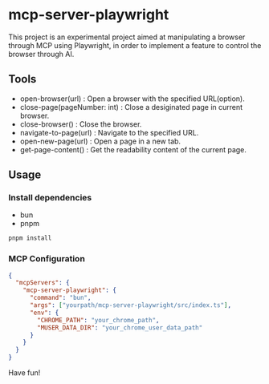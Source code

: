 # mcp-server-playwright

This project is an experimental project aimed at manipulating a browser through MCP using Playwright, in order to implement a feature to control the browser through AI.

## Tools

- open-browser(url) : Open a browser with the specified URL(option).
- close-page(pageNumber: int) : Close a desiginated page in current browser.
- close-browser() : Close the browser.
- navigate-to-page(url) : Navigate to the specified URL.
- open-new-page(url) : Open a page in a new tab.
- get-page-content() : Get the readability content of the current page.

## Usage

### Install dependencies

- bun
- pnpm

```bash
pnpm install
```

### MCP Configuration

```json
{
  "mcpServers": {
    "mcp-server-playwright": {
      "command": "bun",
      "args": ["yourpath/mcp-server-playwright/src/index.ts"],
      "env": {
        "CHROME_PATH": "your_chrome_path",
        "MUSER_DATA_DIR": "your_chrome_user_data_path"
      }
    }
  }
}
```

Have fun!
